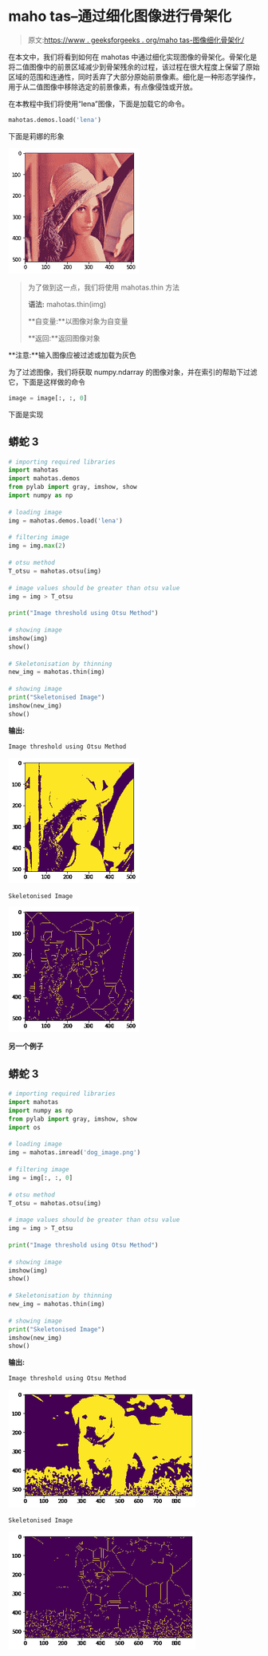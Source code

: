 # maho tas–通过细化图像进行骨架化

> 原文:[https://www . geeksforgeeks . org/maho tas-图像细化骨架化/](https://www.geeksforgeeks.org/mahotas-skeletonization-by-thinning-of-image/)

在本文中，我们将看到如何在 mahotas 中通过细化实现图像的骨架化。骨架化是将二值图像中的前景区域减少到骨架残余的过程，该过程在很大程度上保留了原始区域的范围和连通性，同时丢弃了大部分原始前景像素。细化是一种形态学操作，用于从二值图像中移除选定的前景像素，有点像侵蚀或开放。

在本教程中我们将使用“lena”图像，下面是加载它的命令。

```py
mahotas.demos.load('lena')
```

下面是莉娜的形象

![](img/c6cf4d1584ad896c98148d7fd44b7f25.png)

> 为了做到这一点，我们将使用 mahotas.thin 方法
> 
> **语法:** mahotas.thin(img)
> 
> **自变量:**以图像对象为自变量
> 
> **返回:**返回图像对象

**注意:**输入图像应被过滤或加载为灰色

为了过滤图像，我们将获取 numpy.ndarray 的图像对象，并在索引的帮助下过滤它，下面是这样做的命令

```py
image = image[:, :, 0]
```

下面是实现

## 蟒蛇 3

```py
# importing required libraries
import mahotas
import mahotas.demos
from pylab import gray, imshow, show
import numpy as np

# loading image
img = mahotas.demos.load('lena')

# filtering image
img = img.max(2)

# otsu method
T_otsu = mahotas.otsu(img)  

# image values should be greater than otsu value
img = img > T_otsu

print("Image threshold using Otsu Method")

# showing image
imshow(img)
show()

# Skeletonisation by thinning
new_img = mahotas.thin(img)

# showing image
print("Skeletonised Image")
imshow(new_img)
show()
```

**输出:**

```py
Image threshold using Otsu Method
```

![](img/af1a498fc91de1bb4de1ff5f7faf7b73.png)

```py
Skeletonised Image
```

![](img/3a39124dc7a9315f8cbde340d6a63ce0.png)

**另一个例子**

## 蟒蛇 3

```py
# importing required libraries
import mahotas
import numpy as np
from pylab import gray, imshow, show
import os

# loading image
img = mahotas.imread('dog_image.png')

# filtering image
img = img[:, :, 0]

# otsu method
T_otsu = mahotas.otsu(img)  

# image values should be greater than otsu value
img = img > T_otsu

print("Image threshold using Otsu Method")

# showing image
imshow(img)
show()

# Skeletonisation by thinning
new_img = mahotas.thin(img)

# showing image
print("Skeletonised Image")
imshow(new_img)
show()
```

**输出:**

```py
Image threshold using Otsu Method
```

![](img/ab80b555f0ab23baeefa960156d3bedc.png)

```py
Skeletonised Image
```

![](img/48ddbb1d4c9ad0c448530da1e1675260.png)